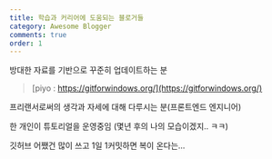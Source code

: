 ```yaml
---
title: 학습과 커리어에 도움되는 블로거들
category: Awesome Blogger
comments: true
order: 1
---
```


방대한 자료를 기반으로 꾸준히 업데이트하는 분
>[piyo : https://gitforwindows.org/](https://gitforwindows.org/)  

프리랜서로써의 생각과 자세에 대해 다루시는 분(프론트엔드 엔지니어)

한 개인이 튜토리얼을 운영중임
(몇년 후의 나의 모습이겠지.. ㅋㅋ)

깃허브 어쨌건 많이 쓰고 1일 1커밋하면 복이 온다는...



